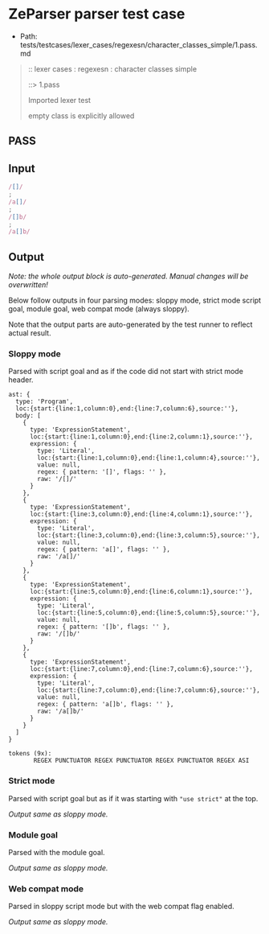 # ZeParser parser test case

- Path: tests/testcases/lexer_cases/regexesn/character_classes_simple/1.pass.md

> :: lexer cases : regexesn : character classes simple
>
> ::> 1.pass
>
> Imported lexer test
>
> empty class is explicitly allowed

## PASS

## Input

`````js
/[]/
;
/a[]/
;
/[]b/
;
/a[]b/
`````

## Output

_Note: the whole output block is auto-generated. Manual changes will be overwritten!_

Below follow outputs in four parsing modes: sloppy mode, strict mode script goal, module goal, web compat mode (always sloppy).

Note that the output parts are auto-generated by the test runner to reflect actual result.

### Sloppy mode

Parsed with script goal and as if the code did not start with strict mode header.

`````
ast: {
  type: 'Program',
  loc:{start:{line:1,column:0},end:{line:7,column:6},source:''},
  body: [
    {
      type: 'ExpressionStatement',
      loc:{start:{line:1,column:0},end:{line:2,column:1},source:''},
      expression: {
        type: 'Literal',
        loc:{start:{line:1,column:0},end:{line:1,column:4},source:''},
        value: null,
        regex: { pattern: '[]', flags: '' },
        raw: '/[]/'
      }
    },
    {
      type: 'ExpressionStatement',
      loc:{start:{line:3,column:0},end:{line:4,column:1},source:''},
      expression: {
        type: 'Literal',
        loc:{start:{line:3,column:0},end:{line:3,column:5},source:''},
        value: null,
        regex: { pattern: 'a[]', flags: '' },
        raw: '/a[]/'
      }
    },
    {
      type: 'ExpressionStatement',
      loc:{start:{line:5,column:0},end:{line:6,column:1},source:''},
      expression: {
        type: 'Literal',
        loc:{start:{line:5,column:0},end:{line:5,column:5},source:''},
        value: null,
        regex: { pattern: '[]b', flags: '' },
        raw: '/[]b/'
      }
    },
    {
      type: 'ExpressionStatement',
      loc:{start:{line:7,column:0},end:{line:7,column:6},source:''},
      expression: {
        type: 'Literal',
        loc:{start:{line:7,column:0},end:{line:7,column:6},source:''},
        value: null,
        regex: { pattern: 'a[]b', flags: '' },
        raw: '/a[]b/'
      }
    }
  ]
}

tokens (9x):
       REGEX PUNCTUATOR REGEX PUNCTUATOR REGEX PUNCTUATOR REGEX ASI
`````

### Strict mode

Parsed with script goal but as if it was starting with `"use strict"` at the top.

_Output same as sloppy mode._

### Module goal

Parsed with the module goal.

_Output same as sloppy mode._

### Web compat mode

Parsed in sloppy script mode but with the web compat flag enabled.

_Output same as sloppy mode._
